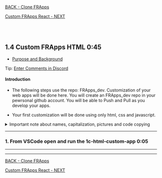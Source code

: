 <!-- ------------------------------------------------------------------------- -->

<div class="page-back">

[BACK - Clone FRApps](/Setup/fr0103_Clone-FR-Apps.md)
</div><div class="page-next">

[Custom FRApps React - NEXT](/Setup/fr0105_Custom-FR-Apps-React.md)
</div><div style="margin-top:35px">&nbsp;</div> 
 
<!-- ------------------------------------------------------------------------- -->

## 1.4 Custom FRApps HTML 0:45 <!-- {docsify-ignore} -->
- [Purpose and Background](../Setup/purposes/pfr0104_Custom-FR-Apps-HTML.md)

<div class="banner">

Tip: [Enter Comments in Discord](https://discord.com/channels/928752444316483585/931216956827250709)

#### Introduction <!-- {docsify-ignore} -->  
- The following steps use the repo: FRApps_dev. Customization of your web apps will be done here. You will create an FRApps_dev repo in your pewrsonal github account. You will be able to Push and Pull as you develop your apps.

- Your first customization will be done using only html, css and javascript. 

<details class="details-style">
    <summary class="summary-style">
Important note about names, capitalization, pictures and code copying
    </summary>
    <div class="popup">

- In this tutorial please be careful to use the Exact Spelling and Capitalization. You will be using Windows, Unix and GitBash command prompts. Improper captialization will cause commands to fail. Some examples are: Local_Admin, myProject, repos, remotes and .ssh.
- This documentation was produced in 2021-2022. You will experience differences in some of the pictures due to the changes made over time by the developers of the softwares and web sites that are used.
- We recommend that you copy and paste code snippets from the documentation into your workstation/server. This will reduce the errors caused by hand typing.
Hover over the snippet and click copy, then paste as appropriate.

</div>
</details>


----


### 1. From VSCode open and run the 1c-html-custom-app 0:05
----


----



<!-- ------------------------------------------------------------------------- -->

<div class="page-back">

[BACK - Clone FRApps](/Setup/fr0103_Clone-FR-Apps.md)
</div><div class="page-next">

[Custom FRApps React - NEXT](/Setup/fr0105_Custom-FR-Apps-React.md)
</div>


